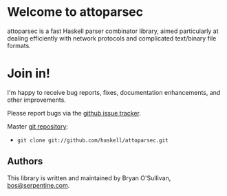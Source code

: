 # Welcome to attoparsec

attoparsec is a fast Haskell parser combinator library, aimed
particularly at dealing efficiently with network protocols and
complicated text/binary file formats.

# Join in!

I'm happy to receive bug reports, fixes, documentation enhancements,
and other improvements.

Please report bugs via the
[github issue tracker](https://github.com/haskell/attoparsec/issues).

Master [git repository](https://github.com/haskell/attoparsec):

* `git clone git://github.com/haskell/attoparsec.git`

Authors
-------

This library is written and maintained by Bryan O'Sullivan,
<bos@serpentine.com>.
